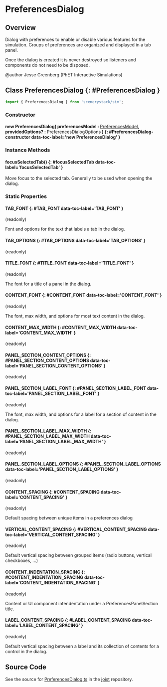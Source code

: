# PreferencesDialog

## Overview

Dialog with preferences to enable or disable various features for the simulation. Groups of preferences are
organized and displayed in a tab panel.

Once the dialog is created it is never destroyed so listeners and components do not need to be disposed.

@author Jesse Greenberg (PhET Interactive Simulations)

## Class PreferencesDialog {: #PreferencesDialog }


```js
import { PreferencesDialog } from 'scenerystack/sim';
```
### Constructor

#### new PreferencesDialog( preferencesModel : <span style="font-weight: 400;">[PreferencesModel](../sim/PreferencesModel.md)</span>, providedOptions? : <span style="font-weight: 400;">PreferencesDialogOptions</span> ) {: #PreferencesDialog-constructor data-toc-label='new PreferencesDialog' }

### Instance Methods

#### focusSelectedTab() {: #focusSelectedTab data-toc-label='focusSelectedTab' }

Move focus to the selected tab. Generally to be used when opening the dialog.

### Static Properties

#### TAB_FONT {: #TAB_FONT data-toc-label='TAB_FONT' }

(readonly)

Font and options for the text that labels a tab in the dialog.

#### TAB_OPTIONS {: #TAB_OPTIONS data-toc-label='TAB_OPTIONS' }

(readonly)

#### TITLE_FONT {: #TITLE_FONT data-toc-label='TITLE_FONT' }

(readonly)

The font for a title of a panel in the dialog.

#### CONTENT_FONT {: #CONTENT_FONT data-toc-label='CONTENT_FONT' }

(readonly)

The font, max width, and options for most text content in the dialog.

#### CONTENT_MAX_WIDTH {: #CONTENT_MAX_WIDTH data-toc-label='CONTENT_MAX_WIDTH' }

(readonly)

#### PANEL_SECTION_CONTENT_OPTIONS {: #PANEL_SECTION_CONTENT_OPTIONS data-toc-label='PANEL_SECTION_CONTENT_OPTIONS' }

(readonly)

#### PANEL_SECTION_LABEL_FONT {: #PANEL_SECTION_LABEL_FONT data-toc-label='PANEL_SECTION_LABEL_FONT' }

(readonly)

The font, max width, and options for a label for a section of content in the dialog.

#### PANEL_SECTION_LABEL_MAX_WIDTH {: #PANEL_SECTION_LABEL_MAX_WIDTH data-toc-label='PANEL_SECTION_LABEL_MAX_WIDTH' }

(readonly)

#### PANEL_SECTION_LABEL_OPTIONS {: #PANEL_SECTION_LABEL_OPTIONS data-toc-label='PANEL_SECTION_LABEL_OPTIONS' }

(readonly)

#### CONTENT_SPACING {: #CONTENT_SPACING data-toc-label='CONTENT_SPACING' }

(readonly)

Default spacing between unique items in a preferences dialog

#### VERTICAL_CONTENT_SPACING {: #VERTICAL_CONTENT_SPACING data-toc-label='VERTICAL_CONTENT_SPACING' }

(readonly)

Default vertical spacing between grouped items (radio buttons, vertical checkboxes, ...)

#### CONTENT_INDENTATION_SPACING {: #CONTENT_INDENTATION_SPACING data-toc-label='CONTENT_INDENTATION_SPACING' }

(readonly)

Content or UI component intendentation under a PreferencesPanelSection title.

#### LABEL_CONTENT_SPACING {: #LABEL_CONTENT_SPACING data-toc-label='LABEL_CONTENT_SPACING' }

(readonly)

Default vertical spacing between a label and its collection of contents for a control in the dialog.



## Source Code

See the source for [PreferencesDialog.ts](https://github.com/phetsims/joist/blob/main/js/preferences/PreferencesDialog.ts) in the [joist](https://github.com/phetsims/joist) repository.
